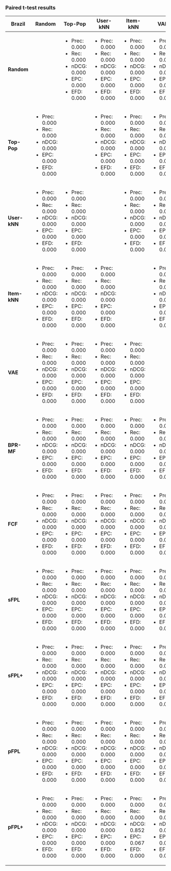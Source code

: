 ### Paired t-test results

| Brazil | Random | Top-Pop | User-kNN | Item-kNN | VAE | BPR-MF | FCF | sFPL | sFPL+ | pFPL | pFPL+ |
| --- | --- | --- | --- | --- | --- | --- | --- | --- | --- | --- | --- |
| **Random** | | <ul><li>Prec: 0.000</li><li>Rec: 0.000</li><li>nDCG: 0.000</li><li>EPC: 0.000</li><li>EFD: 0.000</li></ul> | <ul><li>Prec: 0.000</li><li>Rec: 0.000</li><li>nDCG: 0.000</li><li>EPC: 0.000</li><li>EFD: 0.000</li></ul> | <ul><li>Prec: 0.000</li><li>Rec: 0.000</li><li>nDCG: 0.000</li><li>EPC: 0.000</li><li>EFD: 0.000</li></ul> | <ul><li>Prec: 0.000</li><li>Rec: 0.000</li><li>nDCG: 0.000</li><li>EPC: 0.000</li><li>EFD: 0.000</li></ul> | <ul><li>Prec: 0.000</li><li>Rec: 0.000</li><li>nDCG: 0.000</li><li>EPC: 0.000</li><li>EFD: 0.000</li></ul> | <ul><li>Prec: 0.000</li><li>Rec: 0.000</li><li>nDCG: 0.000</li><li>EPC: 0.000</li><li>EFD: 0.000</li></ul> | <ul><li>Prec: 0.000</li><li>Rec: 0.000</li><li>nDCG: 0.000</li><li>EPC: 0.000</li><li>EFD: 0.000</li></ul> | <ul><li>Prec: 0.000</li><li>Rec: 0.000</li><li>nDCG: 0.000</li><li>EPC: 0.000</li><li>EFD: 0.000</li></ul> | <ul><li>Prec: 0.000</li><li>Rec: 0.000</li><li>nDCG: 0.000</li><li>EPC: 0.000</li><li>EFD: 0.000</li></ul> | <ul><li>Prec: 0.000</li><li>Rec: 0.000</li><li>nDCG: 0.000</li><li>EPC: 0.000</li><li>EFD: 0.000</li></ul> |
| **Top-Pop** | <ul><li>Prec: 0.000</li><li>Rec: 0.000</li><li>nDCG: 0.000</li><li>EPC: 0.000</li><li>EFD: 0.000</li></ul> | | <ul><li>Prec: 0.000</li><li>Rec: 0.000</li><li>nDCG: 0.000</li><li>EPC: 0.000</li><li>EFD: 0.000</li></ul> | <ul><li>Prec: 0.000</li><li>Rec: 0.000</li><li>nDCG: 0.000</li><li>EPC: 0.000</li><li>EFD: 0.000</li></ul> | <ul><li>Prec: 0.000</li><li>Rec: 0.000</li><li>nDCG: 0.000</li><li>EPC: 0.000</li><li>EFD: 0.000</li></ul> | <ul><li>Prec: 0.000</li><li>Rec: 0.000</li><li>nDCG: 0.000</li><li>EPC: 0.000</li><li>EFD: 0.000</li></ul> | <ul><li>Prec: 0.000</li><li>Rec: 0.000</li><li>nDCG: 0.000</li><li>EPC: 0.000</li><li>EFD: 0.000</li></ul> | <ul><li>Prec: 0.000</li><li>Rec: 0.000</li><li>nDCG: 0.000</li><li>EPC: 0.000</li><li>EFD: 0.000</li></ul> | <ul><li>Prec: 0.000</li><li>Rec: 0.000</li><li>nDCG: 0.000</li><li>EPC: 0.000</li><li>EFD: 0.000</li></ul> | <ul><li>Prec: 0.000</li><li>Rec: 0.000</li><li>nDCG: 0.000</li><li>EPC: 0.000</li><li>EFD: 0.000</li></ul> | <ul><li>Prec: 0.000</li><li>Rec: 0.000</li><li>nDCG: 0.000</li><li>EPC: 0.000</li><li>EFD: 0.000</li></ul> |
| **User-kNN** | <ul><li>Prec: 0.000</li><li>Rec: 0.000</li><li>nDCG: 0.000</li><li>EPC: 0.000</li><li>EFD: 0.000</li></ul> | <ul><li>Prec: 0.000</li><li>Rec: 0.000</li><li>nDCG: 0.000</li><li>EPC: 0.000</li><li>EFD: 0.000</li></ul> | | <ul><li>Prec: 0.000</li><li>Rec: 0.000</li><li>nDCG: 0.000</li><li>EPC: 0.000</li><li>EFD: 0.000</li></ul> | <ul><li>Prec: 0.000</li><li>Rec: 0.000</li><li>nDCG: 0.000</li><li>EPC: 0.000</li><li>EFD: 0.000</li></ul> | <ul><li>Prec: 0.000</li><li>Rec: 0.000</li><li>nDCG: 0.000</li><li>EPC: 0.000</li><li>EFD: 0.000</li></ul> | <ul><li>Prec: 0.000</li><li>Rec: 0.000</li><li>nDCG: 0.000</li><li>EPC: 0.000</li><li>EFD: 0.000</li></ul> | <ul><li>Prec: 0.000</li><li>Rec: 0.000</li><li>nDCG: 0.000</li><li>EPC: 0.000</li><li>EFD: 0.000</li></ul> | <ul><li>Prec: 0.000</li><li>Rec: 0.000</li><li>nDCG: 0.000</li><li>EPC: 0.000</li><li>EFD: 0.000</li></ul> | <ul><li>Prec: 0.000</li><li>Rec: 0.000</li><li>nDCG: 0.000</li><li>EPC: 0.000</li><li>EFD: 0.000</li></ul> | <ul><li>Prec: 0.000</li><li>Rec: 0.000</li><li>nDCG: 0.000</li><li>EPC: 0.000</li><li>EFD: 0.000</li></ul> |
| **Item-kNN** | <ul><li>Prec: 0.000</li><li>Rec: 0.000</li><li>nDCG: 0.000</li><li>EPC: 0.000</li><li>EFD: 0.000</li></ul> | <ul><li>Prec: 0.000</li><li>Rec: 0.000</li><li>nDCG: 0.000</li><li>EPC: 0.000</li><li>EFD: 0.000</li></ul> | <ul><li>Prec: 0.000</li><li>Rec: 0.000</li><li>nDCG: 0.000</li><li>EPC: 0.000</li><li>EFD: 0.000</li></ul> | | <ul><li>Prec: 0.000</li><li>Rec: 0.000</li><li>nDCG: 0.000</li><li>EPC: 0.000</li><li>EFD: 0.000</li></ul> | <ul><li>Prec: 0.000</li><li>Rec: 0.000</li><li>nDCG: 0.000</li><li>EPC: 0.000</li><li>EFD: 0.000</li></ul> | <ul><li>Prec: 0.000</li><li>Rec: 0.000</li><li>nDCG: 0.000</li><li>EPC: 0.000</li><li>EFD: 0.000</li></ul> | <ul><li>Prec: 0.000</li><li>Rec: 0.000</li><li>nDCG: 0.000</li><li>EPC: 0.000</li><li>EFD: 0.000</li></ul> | <ul><li>Prec: 0.000</li><li>Rec: 0.000</li><li>nDCG: 0.000</li><li>EPC: 0.000</li><li>EFD: 0.000</li></ul> | <ul><li>Prec: 0.000</li><li>Rec: 0.000</li><li>nDCG: 0.000</li><li>EPC: 0.000</li><li>EFD: 0.000</li></ul> | <ul><li>Prec: 0.000</li><li>Rec: 0.000</li><li>nDCG: 0.852</li><li>EPC: 0.066</li><li>EFD: 0.000</li></ul> |
| **VAE** | <ul><li>Prec: 0.000</li><li>Rec: 0.000</li><li>nDCG: 0.000</li><li>EPC: 0.000</li><li>EFD: 0.000</li></ul> | <ul><li>Prec: 0.000</li><li>Rec: 0.000</li><li>nDCG: 0.000</li><li>EPC: 0.000</li><li>EFD: 0.000</li></ul> | <ul><li>Prec: 0.000</li><li>Rec: 0.000</li><li>nDCG: 0.000</li><li>EPC: 0.000</li><li>EFD: 0.000</li></ul> | <ul><li>Prec: 0.000</li><li>Rec: 0.000</li><li>nDCG: 0.000</li><li>EPC: 0.000</li><li>EFD: 0.000</li></ul> | | <ul><li>Prec: 0.000</li><li>Rec: 0.000</li><li>nDCG: 0.000</li><li>EPC: 0.000</li><li>EFD: 0.000</li></ul> | <ul><li>Prec: 0.000</li><li>Rec: 0.000</li><li>nDCG: 0.000</li><li>EPC: 0.000</li><li>EFD: 0.000</li></ul> | <ul><li>Prec: 0.000</li><li>Rec: 0.000</li><li>nDCG: 0.000</li><li>EPC: 0.000</li><li>EFD: 0.000</li></ul> | <ul><li>Prec: 0.000</li><li>Rec: 0.000</li><li>nDCG: 0.000</li><li>EPC: 0.000</li><li>EFD: 0.000</li></ul> | <ul><li>Prec: 0.000</li><li>Rec: 0.000</li><li>nDCG: 0.000</li><li>EPC: 0.000</li><li>EFD: 0.000</li></ul> | <ul><li>Prec: 0.000</li><li>Rec: 0.000</li><li>nDCG: 0.000</li><li>EPC: 0.000</li><li>EFD: 0.000</li></ul> |
| **BPR-MF** | <ul><li>Prec: 0.000</li><li>Rec: 0.000</li><li>nDCG: 0.000</li><li>EPC: 0.000</li><li>EFD: 0.000</li></ul> | <ul><li>Prec: 0.000</li><li>Rec: 0.000</li><li>nDCG: 0.000</li><li>EPC: 0.000</li><li>EFD: 0.000</li></ul> | <ul><li>Prec: 0.000</li><li>Rec: 0.000</li><li>nDCG: 0.000</li><li>EPC: 0.000</li><li>EFD: 0.000</li></ul> | <ul><li>Prec: 0.000</li><li>Rec: 0.000</li><li>nDCG: 0.000</li><li>EPC: 0.000</li><li>EFD: 0.000</li></ul> | <ul><li>Prec: 0.000</li><li>Rec: 0.000</li><li>nDCG: 0.000</li><li>EPC: 0.000</li><li>EFD: 0.000</li></ul> | | <ul><li>Prec: 0.000</li><li>Rec: 0.000</li><li>nDCG: 0.000</li><li>EPC: 0.000</li><li>EFD: 0.000</li></ul> | <ul><li>Prec: 0.079</li><li>Rec: 0.052</li><li>nDCG: 0.258</li><li>EPC: 0.158</li><li>EFD: 0.455</li></ul> | <ul><li>Prec: 0.000</li><li>Rec: 0.000</li><li>nDCG: 0.000</li><li>EPC: 0.000</li><li>EFD: 0.000</li></ul> | <ul><li>Prec: 0.123</li><li>Rec: 0.162</li><li>nDCG: 0.886</li><li>EPC: 0.766</li><li>EFD: 0.611</li></ul> | <ul><li>Prec: 0.000</li><li>Rec: 0.000</li><li>nDCG: 0.000</li><li>EPC: 0.000</li><li>EFD: 0.000</li></ul> |
| **FCF** | <ul><li>Prec: 0.000</li><li>Rec: 0.000</li><li>nDCG: 0.000</li><li>EPC: 0.000</li><li>EFD: 0.000</li></ul> | <ul><li>Prec: 0.000</li><li>Rec: 0.000</li><li>nDCG: 0.000</li><li>EPC: 0.000</li><li>EFD: 0.000</li></ul> | <ul><li>Prec: 0.000</li><li>Rec: 0.000</li><li>nDCG: 0.000</li><li>EPC: 0.000</li><li>EFD: 0.000</li></ul> | <ul><li>Prec: 0.000</li><li>Rec: 0.000</li><li>nDCG: 0.000</li><li>EPC: 0.000</li><li>EFD: 0.000</li></ul> | <ul><li>Prec: 0.000</li><li>Rec: 0.000</li><li>nDCG: 0.000</li><li>EPC: 0.000</li><li>EFD: 0.000</li></ul>| <ul><li>Prec: 0.000</li><li>Rec: 0.000</li><li>nDCG: 0.000</li><li>EPC: 0.000</li><li>EFD: 0.000</li></ul> | | <ul><li>Prec: 0.000</li><li>Rec: 0.000</li><li>nDCG: 0.000</li><li>EPC: 0.000</li><li>EFD: 0.000</li></ul> | <ul><li>Prec: 0.000</li><li>Rec: 0.000</li><li>nDCG: 0.000</li><li>EPC: 0.000</li><li>EFD: 0.000</li></ul> | <ul><li>Prec: 0.000</li><li>Rec: 0.000</li><li>nDCG: 0.000</li><li>EPC: 0.000</li><li>EFD: 0.000</li></ul> | <ul><li>Prec: 0.000</li><li>Rec: 0.000</li><li>nDCG: 0.000</li><li>EPC: 0.000</li><li>EFD: 0.000</li></ul> |
| **sFPL** | <ul><li>Prec: 0.000</li><li>Rec: 0.000</li><li>nDCG: 0.000</li><li>EPC: 0.000</li><li>EFD: 0.000</li></ul> | <ul><li>Prec: 0.000</li><li>Rec: 0.000</li><li>nDCG: 0.000</li><li>EPC: 0.000</li><li>EFD: 0.000</li></ul> | <ul><li>Prec: 0.000</li><li>Rec: 0.000</li><li>nDCG: 0.000</li><li>EPC: 0.000</li><li>EFD: 0.000</li></ul> | <ul><li>Prec: 0.000</li><li>Rec: 0.000</li><li>nDCG: 0.000</li><li>EPC: 0.000</li><li>EFD: 0.000</li></ul> | <ul><li>Prec: 0.000</li><li>Rec: 0.000</li><li>nDCG: 0.000</li><li>EPC: 0.000</li><li>EFD: 0.000</li></ul> | <ul><li>Prec: 0.079</li><li>Rec: 0.052</li><li>nDCG: 0.258</li><li>EPC: 0.158</li><li>EFD: 0.455</li></ul> | <ul><li>Prec: 0.000</li><li>Rec: 0.000</li><li>nDCG: 0.000</li><li>EPC: 0.000</li><li>EFD: 0.000</li></ul> | | <ul><li>Prec: 0.000</li><li>Rec: 0.000</li><li>nDCG: 0.000</li><li>EPC: 0.000</li><li>EFD: 0.000</li></ul> | <ul><li>Prec: 0.738</li><li>Rec: 0.997</li><li>nDCG: 0.396</li><li>EPC: 0.562</li><li>EFD: 0.970</li></ul> | <ul><li>Prec: 0.000</li><li>Rec: 0.000</li><li>nDCG: 0.000</li><li>EPC: 0.000</li><li>EFD: 0.000</li></ul> |
| **sFPL+** | <ul><li>Prec: 0.000</li><li>Rec: 0.000</li><li>nDCG: 0.000</li><li>EPC: 0.000</li><li>EFD: 0.000</li></ul> | <ul><li>Prec: 0.000</li><li>Rec: 0.000</li><li>nDCG: 0.000</li><li>EPC: 0.000</li><li>EFD: 0.000</li></ul> | <ul><li>Prec: 0.000</li><li>Rec: 0.000</li><li>nDCG: 0.000</li><li>EPC: 0.000</li><li>EFD: 0.000</li></ul> | <ul><li>Prec: 0.000</li><li>Rec: 0.000</li><li>nDCG: 0.000</li><li>EPC: 0.000</li><li>EFD: 0.000</li></ul> | <ul><li>Prec: 0.000</li><li>Rec: 0.000</li><li>nDCG: 0.000</li><li>EPC: 0.000</li><li>EFD: 0.000</li></ul>| <ul><li>Prec: 0.000</li><li>Rec: 0.000</li><li>nDCG: 0.000</li><li>EPC: 0.000</li><li>EFD: 0.000</li></ul> | <ul><li>Prec: 0.000</li><li>Rec: 0.000</li><li>nDCG: 0.000</li><li>EPC: 0.000</li><li>EFD: 0.000</li></ul> | <ul><li>Prec: 0.000</li><li>Rec: 0.000</li><li>nDCG: 0.000</li><li>EPC: 0.000</li><li>EFD: 0.000</li></ul> | | <ul><li>Prec: 0.000</li><li>Rec: 0.000</li><li>nDCG: 0.000</li><li>EPC: 0.000</li><li>EFD: 0.000</li></ul> | <ul><li>Prec: 0.311</li><li>Rec: 0.255</li><li>nDCG: 0.000</li><li>EPC: 0.000</li><li>EFD: 0.000</li></ul> |
| **pFPL** | <ul><li>Prec: 0.000</li><li>Rec: 0.000</li><li>nDCG: 0.000</li><li>EPC: 0.000</li><li>EFD: 0.000</li></ul> | <ul><li>Prec: 0.000</li><li>Rec: 0.000</li><li>nDCG: 0.000</li><li>EPC: 0.000</li><li>EFD: 0.000</li></ul> | <ul><li>Prec: 0.000</li><li>Rec: 0.000</li><li>nDCG: 0.000</li><li>EPC: 0.000</li><li>EFD: 0.000</li></ul> | <ul><li>Prec: 0.000</li><li>Rec: 0.000</li><li>nDCG: 0.000</li><li>EPC: 0.000</li><li>EFD: 0.000</li></ul> | <ul><li>Prec: 0.000</li><li>Rec: 0.000</li><li>nDCG: 0.000</li><li>EPC: 0.000</li><li>EFD: 0.000</li></ul>| <ul><li>Prec: 0.123</li><li>Rec: 0.162</li><li>nDCG: 0.886</li><li>EPC: 0.766</li><li>EFD: 0.611</li></ul> | <ul><li>Prec: 0.000</li><li>Rec: 0.000</li><li>nDCG: 0.000</li><li>EPC: 0.000</li><li>EFD: 0.000</li></ul> | <ul><li>Prec: 0.739</li><li>Rec: 0.997</li><li>nDCG: 0.396</li><li>EPC: 0.562</li><li>EFD: 0.970</li></ul> | <ul><li>Prec: 0.000</li><li>Rec: 0.000</li><li>nDCG: 0.000</li><li>EPC: 0.000</li><li>EFD: 0.000</li></ul> | | <ul><li>Prec: 0.000</li><li>Rec: 0.000</li><li>nDCG: 0.000</li><li>EPC: 0.000</li><li>EFD: 0.000</li></ul> |
| **pFPL+** | <ul><li>Prec: 0.000</li><li>Rec: 0.000</li><li>nDCG: 0.000</li><li>EPC: 0.000</li><li>EFD: 0.000</li></ul> | <ul><li>Prec: 0.000</li><li>Rec: 0.000</li><li>nDCG: 0.000</li><li>EPC: 0.000</li><li>EFD: 0.000</li></ul> | <ul><li>Prec: 0.000</li><li>Rec: 0.000</li><li>nDCG: 0.000</li><li>EPC: 0.000</li><li>EFD: 0.000</li></ul> | <ul><li>Prec: 0.000</li><li>Rec: 0.000</li><li>nDCG: 0.852</li><li>EPC: 0.067</li><li>EFD: 0.000</li></ul> | <ul><li>Prec: 0.000</li><li>Rec: 0.000</li><li>nDCG: 0.000</li><li>EPC: 0.000</li><li>EFD: 0.000</li></ul>| <ul><li>Prec: 0.000</li><li>Rec: 0.000</li><li>nDCG: 0.000</li><li>EPC: 0.000</li><li>EFD: 0.000</li></ul> | <ul><li>Prec: 0.000</li><li>Rec: 0.000</li><li>nDCG: 0.000</li><li>EPC: 0.000</li><li>EFD: 0.000</li></ul> | <ul><li>Prec: 0.000</li><li>Rec: 0.000</li><li>nDCG: 0.000</li><li>EPC: 0.000</li><li>EFD: 0.000</li></ul> | <ul><li>Prec: 0.311</li><li>Rec: 0.255</li><li>nDCG: 0.000</li><li>EPC: 0.000</li><li>EFD: 0.000</li></ul> | <ul><li>Prec: 0.000</li><li>Rec: 0.000</li><li>nDCG: 0.000</li><li>EPC: 0.000</li><li>EFD: 0.000</li></ul> | |
